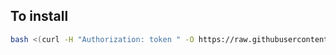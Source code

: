 ## To install

```bash
bash <(curl -H "Authorization: token " -O https://raw.githubusercontent.com/Mohammad-Hossein-Dlt/deploy-with-ansible/main/install.sh)
```
